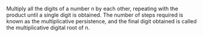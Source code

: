 Multiply all the digits of a number n by each other, repeating with the product until a single digit is obtained. 
The number of steps required is known as the multiplicative persistence, and the final digit obtained is called the multiplicative digital root of n.

